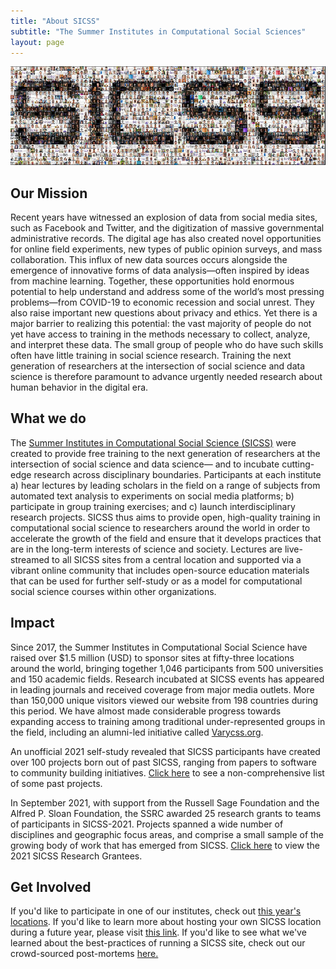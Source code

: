 ```yaml
---
title: "About SICSS"
subtitle: "The Summer Institutes in Computational Social Sciences"
layout: page
---
```


<img class="img-about" src="assets/images/logos/about-sicss.png" />

## Our Mission

Recent years have witnessed an explosion of data from social media sites, such as Facebook and Twitter, and the digitization of massive governmental administrative records. The digital age has also created novel opportunities for online field experiments, new types of public opinion surveys, and mass collaboration. This influx of new data sources occurs alongside the emergence of innovative forms of data analysis—often inspired by ideas from machine learning. Together, these opportunities hold enormous potential to help understand and address some of the world’s most pressing problems—from COVID-19 to economic recession and social unrest. They also raise important new questions about privacy and ethics. Yet there is a major barrier to realizing this potential: the vast majority of people do not yet have access to training in the methods necessary to collect, analyze, and interpret these data. The small group of people who do have such skills often have little training in social science research. Training the next generation of researchers at the intersection of social science and data science is therefore paramount to advance urgently needed research about human behavior in the digital era.

## What we do

The [Summer Institutes in Computational Social Science (SICSS)](http://sicss.io) were created to provide free training to the next generation of researchers at the intersection of social science and data science— and to incubate cutting-edge research across disciplinary boundaries. Participants at each institute a) hear lectures by leading scholars in the field on a range of subjects from automated text analysis to experiments on social media platforms; b) participate in group training exercises; and c) launch interdisciplinary research projects. SICSS thus aims to provide open, high-quality training in computational social science to researchers around the world in order to accelerate the growth of the field and ensure that it develops practices that are in the long-term interests of science and society. Lectures are live-streamed to all SICSS sites from a central location and supported via a vibrant online community that includes open-source education materials that can be used for further self-study or as a model for computational social science courses within other organizations.

## Impact

Since 2017, the Summer Institutes in Computational Social Science have raised over $1.5 million (USD) to sponsor sites at fifty-three locations around the world, bringing together 1,046 participants from 500 universities and 150 academic fields. Research incubated at SICSS events has appeared in leading journals and received coverage from  major media outlets. More than 150,000 unique visitors viewed our website from 198 countries during this period. We have almost made considerable progress towards expanding access to training among traditional under-represented groups in the field, including an alumni-led initiative called [Varycss.org](https://varycss.org).

An unofficial 2021 self-study revealed that SICSS participants have created over 100 projects born out of past SICSS, ranging from papers to software to community building initiatives. [Click here](https://sicss.io/projects) to see a non-comprehensive list of some past projects.

In September 2021, with support from the Russell Sage Foundation and the Alfred P. Sloan Foundation, the SSRC awarded 25 research grants to teams of participants in SICSS-2021. Projects spanned a wide number of disciplines and geographic focus areas, and comprise a small sample of the growing body of work that has emerged from SICSS. [Click here](https://www.ssrc.org/programs/digital-culture/the-summer-institutes-in-computational-social-science/sicss-research-grantees/) to view the 2021 SICSS Research Grantees.

## Get Involved

If you'd like to participate in one of our institutes, check out [this year's locations](https://sicss.io/locations). If you'd like to learn more about hosting your own SICSS location during a future year, please visit [this link](https://sicss.io/host). If you'd like to see what we've learned about the best-practices of running a SICSS site, check out our crowd-sourced post-mortems [here.](https://sicss.io/2022/post-mortem)

<br/><br/>
